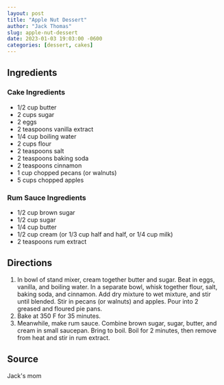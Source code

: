 ```yaml
---
layout: post
title: "Apple Nut Dessert"
author: "Jack Thomas"
slug: apple-nut-dessert
date: 2023-01-03 19:03:00 -0600
categories: [dessert, cakes]
---
```


## Ingredients

### Cake Ingredients

- 1/2 cup butter
- 2 cups sugar
- 2 eggs
- 2 teaspoons vanilla extract
- 1/4 cup boiling water
- 2 cups flour
- 2 teaspoons salt
- 2 teaspoons baking soda
- 2 teaspoons cinnamon
- 1 cup chopped pecans (or walnuts)
- 5 cups chopped apples

### Rum Sauce Ingredients

- 1/2 cup brown sugar
- 1/2 cup sugar
- 1/4 cup butter
- 1/2 cup cream (or 1/3 cup half and half, or 1/4 cup milk)
- 2 teaspoons rum extract

## Directions

1. In bowl of stand mixer, cream together butter and sugar. Beat in eggs, vanilla, and boiling water. In a separate bowl, whisk together flour, salt, baking soda, and cinnamon. Add dry mixture to wet mixture, and stir until blended. Stir in pecans (or walnuts) and apples. Pour into 2 greased and floured pie pans.
2. Bake at 350 F for 35 minutes.
3. Meanwhile, make rum sauce. Combine brown sugar, sugar, butter, and cream in small saucepan. Bring to boil. Boil for 2 minutes, then remove from heat and stir in rum extract.

## Source

Jack's mom
